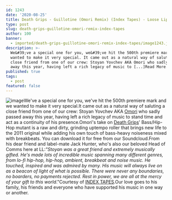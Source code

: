 ```yaml
---
id: 1243
date: '2020-08-25'
title: Death Grips - Guillotine (Omori Remix) (Index Tapes) - Loose Lips
type: post
slug: death-grips-guillotine-omori-remix-index-tapes
author: 100
banner:
  - imported/death-grips-guillotine-omori-remix-index-tapes/image1243.jpeg
description: >-
  We&#39;ve a special one for you, we&#39;ve hit the 500th premiere mark and we
  wanted to make it very special. It came out as a natural way of saluting a
  close friend from one of our crew: Stoyan Yovchev AKA Omori who sadly passed
  away this year, having left a rich legacy of music to [...]Read More...
published: true
tags:
  - post
featured: false
---
```

![image](../imported/death-grips-guillotine-omori-remix-index-tapes/image1243.jpeg)We've a special one for you, we've hit the 500th premiere mark and we wanted to make it very special.It came out as a natural way of saluting a close friend from one of our crew: Stoyan Yovchev AKA [Omori](https://soundcloud.com/stoyan-yovchev-omori) who sadly passed away this year, having left a rich legacy of music to stand time and act as a continuity of his presence.Omori's take on [Death Grips](http://thirdworlds.net/)' Bass/Hip-Hop mutant is a raw and dirty, grinding uptempo roller that brings new life to the 2011 original while adding his own touch of bass-heavy noiseness mixed with breakbeats. You can download it for free from our Soundcloud.From his dear friend and label-mate Jack Hunter, who's also our beloved Head of Comms here at LL:_"Stoyan was a great friend and extremely musically gifted. He's made lots of incredible music spanning many different genres, from lo-fi hip-hop, hip-hop, ambient, breakbeat and noise music. He touched, inspired and was admired by many. His music will always live on as a beacon of light of what is possible. There were never any boundaries, no boarders, no payments rejected. Rest in power, we are all at the mercy of your gift to this world_."Courtesy of [INDEX TAPES](https://soundcloud.com/indextapes).Our love goes to his family, his friends and everyone who have supported his music in one way or another.